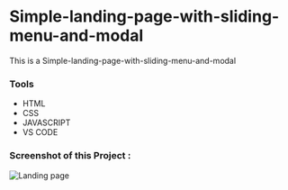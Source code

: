 # Simple-landing-page-with-sliding-menu-and-modal
This is a Simple-landing-page-with-sliding-menu-and-modal

### Tools

- HTML
- CSS
- JAVASCRIPT
- VS CODE

### Screenshot of this Project : 
![Landing page](https://user-images.githubusercontent.com/82101597/132938748-49c48835-22f2-4f80-965a-8d49aeca7748.png)

